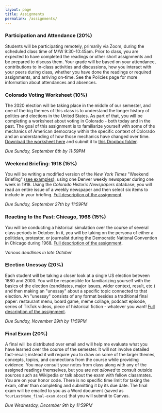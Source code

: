 ```yaml
---
layout: page
title: Assignments
permalink: /assignments/
---
```


### Participation and Attendance (20%)

Students will be participating remotely, primarily via Zoom, during the scheduled class time of M/W 9:30-10:45am. Prior to class, you are expected to have completed the readings or other short assignments and be prepared to discuss them. Your grade will be based on your attendance, contributions to in-class activities and discussions, how you interact with your peers during class, whether you have done the readings or required assignments, and arriving on-time. See the Policies page for more information about attendances and absences.

### Colorado Voting Worksheet (10%)

The 2020 election will be taking place in the middle of our semester, and one of the big themes of this class is to understand the longer history of politics and elections in the United States. As part of that, you will be completing a worksheet about voting in Colorado - both today and in the past. The goal of this assignment is to familiarize yourself with some of the mechanics of American democracy within the specific context of Colorado and an understanding of how those mechanics have changed over time. [Download the worksheet here]({{site.baseurl}}/downloads/colorado-voting.docx) and submit it to [this Dropbox folder](https://www.dropbox.com/request/TX4cMxzhJDMhuvMoETi7). 

*Due Sunday, September 6th by 11:59PM*

### Weekend Briefing: 1918 (15%)

You will be writing a modified version of the *New York Times* "Weekend Briefing" ([see examples](https://www.nytimes.com/series/us-weekend-briefing)), using one Denver weekly newspaper during one week in 1918. Using the *Colorado Historic Newspapers* database, you will read an entire issue of a weekly newspaper and then select six items to include in your briefing. [Full description of the assignment]({{site.baseurl}}/weekend-briefing-1918).

*Due Sunday, September 27th by 11:59PM*

### Reacting to the Past: Chicago, 1968 (15%)

You will be conducting a historical simulation over the course of several class periods in October. In it, you will be taking on the persona of either a politician, protestor, or journalist during the Democratic National Convention in Chicago during 1968. [Full description of the assignment]({{site.baseurl}}/chicago-1968).

*Various deadlines in late October*

### Election Unessay (20%)

Each student will be taking a closer look at a single US election between 1880 and 2000. You will be responsible for familiarizing yourself with the basics of the election (candidates, major issues, wider context, result, etc.) and then making an "unessay" about a specific topic connected to that election. An "unessay" consists of any format besides a traditional final paper: restaurant menu, board game, meme collage, podcast episode, series of TikTok videos, piece of historical fiction - whatever you want! [Full description of the assignment]({{site.baseurl}}/election-unessay).

*Due Sunday, November 29th by 11:59PM*

### Final Exam (20%)

A final will be distributed over email and will help me evaluate what you have learned over the course of the semester. It will not involve detailed fact-recall; instead it will require you to draw on some of the larger themes, concepts, topics, and connections from the course while providing  evidence. You may consult your notes from class along with any of the assigned readings themselves, but you are *not allowed* to consult outside sources such as Wikipedia or talk about the exam with fellow classmates. You are on your honor code. There is no specific time limit for taking the exam, other than completing and submitting it by its due date. The final exam will be emailed to you as a Word document (saved as `YourLastName_final-exam.docx`) that you will submit to Canvas.

*Due Wednesday, December 9th by 11:59PM*